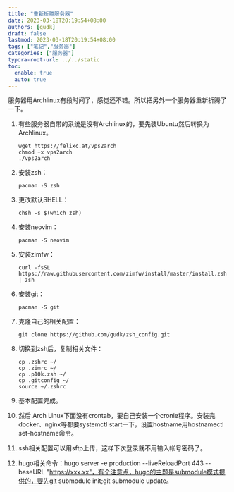 ```yaml
---
title: "重新折腾服务器"
date: 2023-03-18T20:19:54+08:00
authors: [gudk]
draft: false
lastmod: 2023-03-18T20:19:54+08:00
tags: ["笔记","服务器"]
categories: ["服务器"]
typora-root-url: ../../static
toc:
  enable: true
  auto: true
---
```


服务器用Archlinux有段时间了，感觉还不错。所以把另外一个服务器重新折腾了一下。

1. 有些服务器自带的系统是没有Archlinux的，要先装Ubuntu然后转换为Archlinux。

   ```
   wget https://felixc.at/vps2arch
   chmod +x vps2arch
   ./vps2arch
   ```

2. 安装zsh：

   ```
   pacman -S zsh
   ```

3. 更改默认SHELL：

   `chsh -s $(which zsh)`

4. 安装neovim：

   `pacman -S neovim`

5. 安装zimfw：

   `curl -fsSL https://raw.githubusercontent.com/zimfw/install/master/install.zsh | zsh`

6. 安装git：

   `pacman -S git`

7. 克隆自己的相关配置：

   `git clone https://github.com/gudk/zsh_config.git`

8. 切换到zsh后，复制相关文件：

   ```
   cp .zshrc ~/
   cp .zimrc ~/
   cp .p10k.zsh ~/
   cp .gitconfig ~/
   source ~/.zshrc
   ```

9. 基本配置完成。

10. 然后 Arch Linux下面没有crontab，要自己安装一个cronie程序。安装完docker、nginx等都要systemctl start一下，设置hostname用hostnamectl set-hostname命令。

11. ssh相关配置可以用sftp上传，这样下次登录就不用输入帐号密码了。

12. hugo相关命令：hugo server -e production --liveReloadPort 443 --baseURL "https://xxx.xx"，有个注意点，hugo的主题是submodule模式提供的，要先git submodule init;git submodule update。
